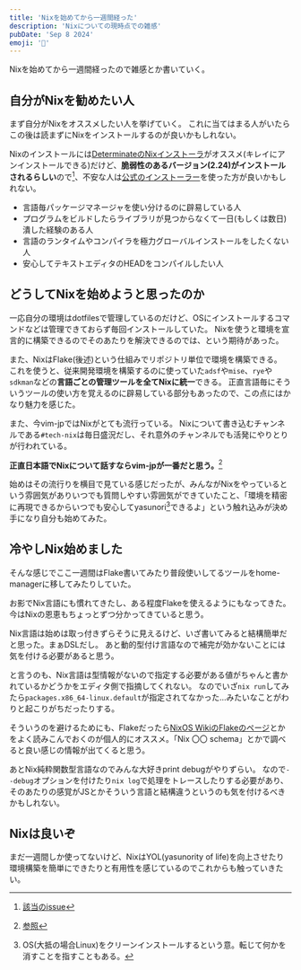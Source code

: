 ```yaml
---
title: 'Nixを始めてから一週間経った'
description: 'Nixについての現時点での雑感'
pubDate: 'Sep 8 2024'
emoji: '🦊'
---
```


Nixを始めてから一週間経ったので雑感とか書いていく。

## 自分がNixを勧めたい人

まず自分がNixをオススメしたい人を挙げていく。
これに当てはまる人がいたらこの後は読まずにNixをインストールするのが良いかもしれない。

Nixのインストールには[DeterminateのNixインストーラ](https://github.com/DeterminateSystems/nix-installer)がオススメ(キレイにアンインストールできる)だけど、**脆弱性のあるバージョン(2.24)がインストールされるらしい**ので[^1]、不安な人は[公式のインストーラー](https://nixos.org/download/)を使った方が良いかもしれない。

- 言語毎パッケージマネージャを使い分けるのに辟易している人
- プログラムをビルドしたらライブラリが見つからなくて一日(もしくは数日)潰した経験のある人
- 言語のランタイムやコンパイラを極力グローバルインストールをしたくない人
- 安心してテキストエディタのHEADをコンパイルしたい人

## どうしてNixを始めようと思ったのか

一応自分の環境はdotfilesで管理しているのだけど、OSにインストールするコマンドなどは管理できておらず毎回インストールしていた。
Nixを使うと環境を宣言的に構築できるのでそのあたりを解決できるのでは、という期待があった。

また、NixはFlake(後述)という仕組みでリポジトリ単位で環境を構築できる。
これを使うと、従来開発環境を構築するのに使っていた`adsf`や`mise`、`rye`や`sdkman`などの**言語ごとの管理ツールを全てNixに統一**できる。
正直言語毎にそういうツールの使い方を覚えるのに辟易している部分もあったので、この点にはかなり魅力を感じた。

また、今vim-jpではNixがとても流行っている。
Nixについて書き込むチャンネルである`#tech-nix`は毎日盛況だし、それ意外のチャンネルでも活発にやりとりが行われている。

**正直日本語でNixについて話すならvim-jpが一番だと思う。**[^2]

始めはその流行りを横目で見ている感じだったが、みんながNixをやっているという雰囲気がありいつでも質問しやすい雰囲気ができていたこと、「環境を精密に再現できるからいつでも安心してyasunori[^3]できるよ」という触れ込みが決め手になり自分も始めてみた。


## 冷やしNix始めました

そんな感じでここ一週間はFlake書いてみたり普段使いしてるツールをhome-managerに移してみたりしていた。

お影でNix言語にも慣れてきたし、ある程度Flakeを使えるようにもなってきた。
今はNixの恩恵もちょっとずつ分かってきていると思う。

Nix言語は始めは取っ付きずらそうに見えるけど、いざ書いてみると結構簡単だと思った。まぁDSLだし。
あと動的型付け言語なので補完が効かないことには気を付ける必要があると思う。

と言うのも、Nix言語は型情報がないので指定する必要がある値がちゃんと書かれているかどうかをエディタ側で指摘してくれない。
なのでいざ`nix run`してみたら`packages.x86_64-linux.default`が指定されてなかった...みたいなことがわりと起こりがちだったりする。

そういうのを避けるためにも、Flakeだったら[NixOS WikiのFlakeのページ](https://nixos.wiki/wiki/Flakes)とかをよく読みこんでおくのが個人的にオススメ。「Nix 〇〇 schema」とかで調べると良い感じの情報が出てくると思う。

あとNix純粋関数型言語なのでみんな大好きprint debugがやりずらい。
なので`--debug`オプションを付けたり`nix log`で処理をトレースしたりする必要があり、そのあたりの感覚がJSとかそういう言語と結構違うというのも気を付けるべきかもしれない。

## Nixは良いぞ

まだ一週間しか使ってないけど、NixはYOL(yasunority of life)を向上させたり環境構築を簡単にできたりと有用性を感じているのでこれからも触っていきたい。


[^1]: [該当のissue](https://github.com/NixOS/nixpkgs/pull/335342#pullrequestreview-2270740278)
[^2]: [参照](https://x.com/tenntenn/status/1801183831942397983)
[^3]: OS(大抵の場合Linux)をクリーンインストールするという意。転じて何かを消すことを指すこともある。
